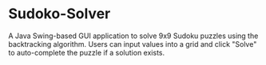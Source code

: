 # Sudoko-Solver
A Java Swing-based GUI application to solve 9x9 Sudoku puzzles using the backtracking algorithm. Users can input values into a grid and click "Solve" to auto-complete the puzzle if a solution exists.
